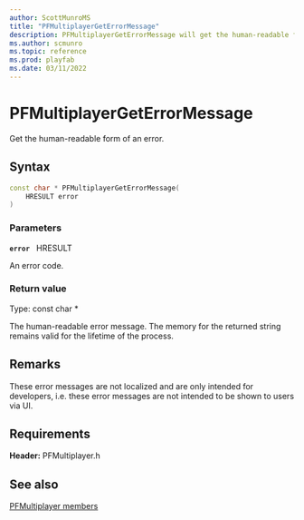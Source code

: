 ```yaml
---
author: ScottMunroMS
title: "PFMultiplayerGetErrorMessage"
description: PFMultiplayerGetErrorMessage will get the human-readable form of an error. The memory for the returned string remains valid for the lifetime of the process.
ms.author: scmunro
ms.topic: reference
ms.prod: playfab
ms.date: 03/11/2022
---
```


# PFMultiplayerGetErrorMessage  

Get the human-readable form of an error.  

## Syntax  
  
```cpp
const char * PFMultiplayerGetErrorMessage(  
    HRESULT error  
)  
```  
  
### Parameters  
  
**`error`** &nbsp; HRESULT  
  
An error code.  
  
  
### Return value
Type: const char *
  
The human-readable error message. The memory for the returned string remains valid for the lifetime of the process.
  
## Remarks  
  
These error messages are not localized and are only intended for developers, i.e. these error messages are not intended to be shown to users via UI.
  
## Requirements  
  
**Header:** PFMultiplayer.h
  
## See also  
[PFMultiplayer members](../pfmultiplayer_members.md)  

  
  
